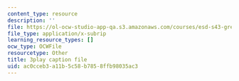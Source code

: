 ```yaml
---
content_type: resource
description: ''
file: https://ol-ocw-studio-app-qa.s3.amazonaws.com/courses/esd-s43-green-supply-chain-management-spring-2014/ac0cceb3a11b5c58b7858ffb98035ac3_gpuvUU0Nl4k.vtt
file_type: application/x-subrip
learning_resource_types: []
ocw_type: OCWFile
resourcetype: Other
title: 3play caption file
uid: ac0cceb3-a11b-5c58-b785-8ffb98035ac3
---
```


